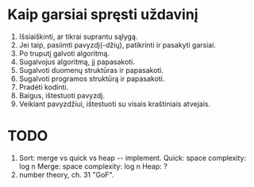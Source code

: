 Kaip garsiai spręsti uždavinį
=============================

1. Išsiaiškinti, ar tikrai suprantu sąlygą.
2. Jei taip, pasiimti pavyzdį(-džių), patikrinti ir pasakyti garsiai.
3. Po truputį galvoti algoritmą.
4. Sugalvojus algoritmą, jį papasakoti.
5. Sugalvoti duomenų struktūras ir papasakoti.
6. Sugalvoti programos struktūrą ir papasakoti.
7. Pradėti kodinti.
8. Baigus, ištestuoti pavyzdį.
9. Veikiant pavyzdžiui, ištestuoti su visais kraštiniais atvejais.

TODO
====

1. Sort: merge vs quick vs heap -- implement.
    Quick: space complexity: log n
    Merge: space complexity: log n
    Heap:  ?
8. number theory, ch. 31 "GoF".
